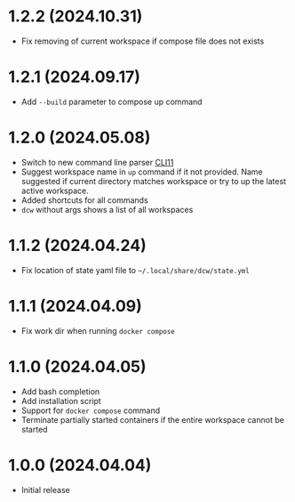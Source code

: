 # 1.2.2 (2024.10.31)

* Fix removing of current workspace if compose file does not exists

# 1.2.1 (2024.09.17)

* Add `--build` parameter to compose up command

# 1.2.0 (2024.05.08)

* Switch to new command line parser [CLI11](https://github.com/CLIUtils/CLI11)
* Suggest workspace name in `up` command if it not provided. Name suggested if current directory matches workspace or 
  try to up the latest active workspace.
* Added shortcuts for all commands
* `dcw` without args shows a list of all workspaces

# 1.1.2 (2024.04.24)

* Fix location of state yaml file to `~/.local/share/dcw/state.yml`

# 1.1.1 (2024.04.09)

* Fix work dir when running `docker compose`

# 1.1.0 (2024.04.05)

* Add bash completion
* Add installation script
* Support for `docker compose` command
* Terminate partially started containers if the entire workspace cannot be started

# 1.0.0 (2024.04.04)

* Initial release
